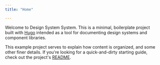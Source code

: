 ```yaml
---
title: "Home"

---
```


Welcome to Design System System. This is a minimal, boilerplate project built
with [Hugo] intended as a tool for documenting design systems and component
libraries.

This example project serves to explain how content is organized, and some other
finer details. If you're looking for a quick-and-dirty starting guide, check out
the project's [README].

[Hugo]: https://gohugo.io/

[README]: https://github.com/setphen/design-system-system/blob/master/README.md
